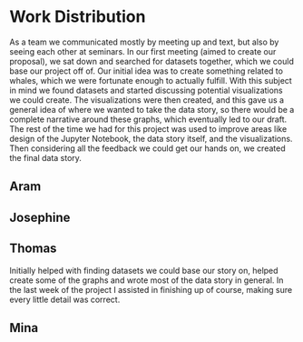 # Work Distribution

As a team we communicated mostly by meeting up and text, but also by seeing each other at
seminars. In our first meeting (aimed to create our proposal), we sat down and searched for
datasets together, which we could base our project off of. Our initial idea was to create something
related to whales, which we were fortunate enough to actually fulfill. With this subject in mind we
found datasets and started discussing potential visualizations we could create. The visualizations
were then created, and this gave us a general idea of where we wanted to take the data story, so 
there would be a complete narrative around these graphs, which eventually led to our draft. The rest of
the time we had for this project was used to improve areas like design of the Jupyter Notebook, the data story
itself, and the visualizations. Then considering all the feedback we could get our hands on, we created the final data story.

## Aram



## Josephine



## Thomas

Initially helped with finding datasets we could base our story on, helped create some of the graphs and wrote most of the data story in general. In the last week of the project I assisted in finishing up of course, making sure every little detail was correct.

## Mina
